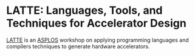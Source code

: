# LATTE: Languages, Tools, and Techniques for Accelerator Design

[LATTE][] is an [ASPLOS][] workshop on applying programming languages and compilers
techniques to generate hardware accelerators.

[latte]: https://capra.cs.cornell.edu/latte21/
[asplos]: https://asplos-conference.org
